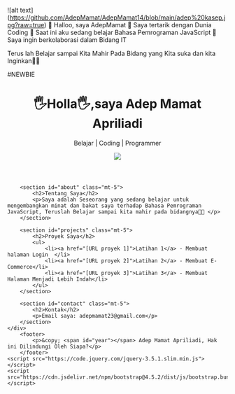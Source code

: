 ![alt text] (https://github.com/AdepMamat/AdepMamat14/blob/main/adep%20kasep.jpg?raw=true)
👋 Halloo, saya AdepMamat
👀 Saya tertarik dengan Dunia Coding
🌱 Saat ini aku sedang belajar Bahasa Pemrograman JavaScript
💞️ Saya ingin berkolaborasi dalam Bidang IT

Terus lah Belajar sampai Kita Mahir Pada Bidang yang Kita suka dan kita Inginkan💚💚

#NEWBIE

<!DOCTYPE html>
<html lang="en">
<head>
    <meta charset="UTF-8">
    <meta name="viewport" content="width=device-width, initial-scale=1.0">
    <title>Portofolio Saya</title>
    <link href="https://cdn.jsdelivr.net/npm/bootstrap@4.5.2/dist/css/bootstrap.min.css" rel="stylesheet">
</head>
<body>
    <div class="container">
        <header class="text-center mt-5">
            <h1>🖐️Holla🖐️,saya Adep Mamat Apriliadi</h1>
            <p>Belajar | Coding | Programmer</p>
            <img src="adepp.png">
        </header>

        <section id="about" class="mt-5">
            <h2>Tentang Saya</h2>
            <p>Saya adalah Seseorang yang sedang belajar untuk mengembangkan minat dan bakat saya terhadap Bahasa Pemrograman JavaScript, Teruslah Belajar sampai kita mahir pada bidangnya💚💙 </p>
        </section>

        <section id="projects" class="mt-5">
            <h2>Proyek Saya</h2>
            <ul>
                <li><a href="[URL proyek 1]">Latihan 1</a> - Membuat halaman Login  </li>
                <li><a href="[URL proyek 2]">Latihan 2</a> - Membuat E-Commerce</li>
                <li><a href="[URL proyek 3]">Latihan 3</a> - Membuat Halaman Menjadi Lebih Indah</li>
            </ul>
        </section>

        <section id="contact" class="mt-5">
            <h2>Kontak</h2>
            <p>Email saya: adepmamat23@gmail.com</p>
        </section>
    </div>
        <footer>
            <p>&copy; <span id="year"></span> Adep Mamat Apriliadi, Hak ini Dilindungi Oleh Siapa?</p>
        </footer>
    <script src="https://code.jquery.com/jquery-3.5.1.slim.min.js"></script>
    <script src="https://cdn.jsdelivr.net/npm/bootstrap@4.5.2/dist/js/bootstrap.bundle.min.js"></script>
</body>
</html>











<!---
AdepMamat/AdepMamat adalah repositori ✨ khusus ✨ karena `README.md` (file ini) muncul di profil GitHub Anda.
Anda dapat mengeklik tautan Pratinjau untuk melihat perubahan Anda.
--->
